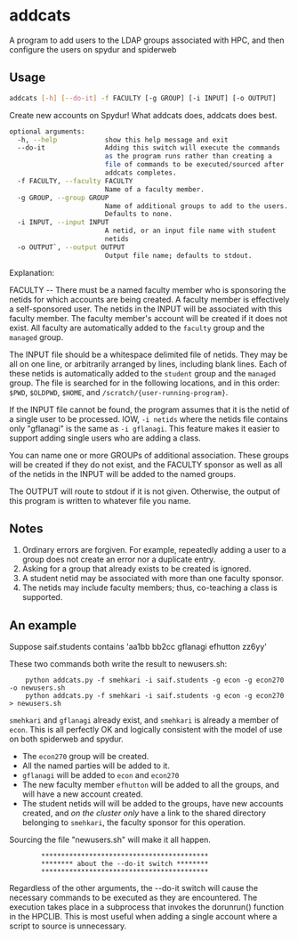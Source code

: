 # addcats
A program to add users to the LDAP groups associated with HPC, 
and then configure the users on spydur and spiderweb

## Usage
```bash
addcats [-h] [--do-it] -f FACULTY [-g GROUP] [-i INPUT] [-o OUTPUT]
```

Create new accounts on Spydur! What addcats does, addcats does best.

```bash
optional arguments:
  -h, --help            show this help message and exit
  --do-it               Adding this switch will execute the commands 
                        as the program runs rather than creating a
                        file of commands to be executed/sourced after
                        addcats completes.
  -f FACULTY, --faculty FACULTY
                        Name of a faculty member.
  -g GROUP, --group GROUP
                        Name of additional groups to add to the users. 
                        Defaults to none.
  -i INPUT, --input INPUT
                        A netid, or an input file name with student 
                        netids
  -o OUTPUT`, --output OUTPUT
                        Output file name; defaults to stdout.
```

Explanation:

FACULTY -- There must be a named faculty member who is sponsoring
the netids for which accounts are being created. A faculty member is
effectively a self-sponsored user. The netids in the INPUT will be
associated with this faculty member. The faculty member's account will
be created if it does not exist. All faculty are automatically added to
the `faculty` group and the `managed` group.

The INPUT file should be a whitespace delimited file of netids. They
may be all on one line, or arbitrarily arranged by lines, including
blank lines. Each of these netids is automatically added to the `student` 
group and the `managed` group. The file is searched for in the following
locations, and in this order: `$PWD`, `$OLDPWD`, `$HOME`, and 
`/scratch/{user-running-program}`.

If the INPUT file cannot be found, the program assumes that it is the
netid of a single user to be processed. IOW, `-i netids` where the
netids file contains only "gflanagi" is the same as `-i gflanagi`. This
feature makes it easier to support adding single users who are adding 
a class.

You can name one or more GROUPs of additional association. These groups
will be created if they do not exist, and the FACULTY sponsor as well
as all of the netids in the INPUT will be added to the named groups.

The OUTPUT will route to stdout if it is not given. Otherwise,
the output of this program is written to whatever file you name.

## Notes

1.  Ordinary errors are forgiven. For example, repeatedly adding a user to a
    group does not create an error nor a duplicate entry. 
1.  Asking for a group that already exists to be created is ignored. 
1.  A student netid may be associated with more than one faculty sponsor. 
1.  The netids may include faculty members; thus, co-teaching a class is supported.

## An example

Suppose saif.students contains 'aa1bb bb2cc gflanagi efhutton zz6yy'

These two commands both write the result to newusers.sh:

```
    python addcats.py -f smehkari -i saif.students -g econ -g econ270 -o newusers.sh
    python addcats.py -f smehkari -i saif.students -g econ -g econ270 > newusers.sh
```

`smehkari` and `gflanagi` already exist, and `smehkari` is already a member
of `econ`.  This is all perfectly OK and logically consistent with the
model of use on both spiderweb and spydur.

- The `econ270` group will be created.
- All the named parties will be added to it.
- `gflanagi` will be added to `econ` and `econ270`
- The new faculty member `efhutton` will be added to all the groups, and will have
    a new account created.
- The student netids will will be added to the groups, have new accounts created,
    and *on the cluster only* have a link to the shared directory belonging to `smehkari`, the faculty
    sponsor for this operation.

Sourcing the file "newusers.sh" will make it all happen.

            ******************************************
            ******** about the --do-it switch ********
            ******************************************

Regardless of the other arguments, the --do-it switch will cause the
necessary commands to be executed as they are encountered. The execution
takes place in a subprocess that invokes the dorunrun() function in the
HPCLIB. This is most useful when adding a single account where a script
to source is unnecessary.

